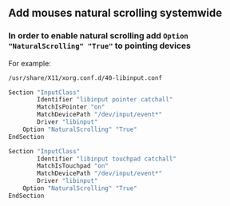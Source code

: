 ## Add mouses natural scrolling systemwide

### In order to enable natural scrolling add **```Option "NaturalScrolling" "True"```** to pointing devices

For example:

```bash
/usr/share/X11/xorg.conf.d/40-libinput.conf
```

```bash
Section "InputClass"
        Identifier "libinput pointer catchall"
        MatchIsPointer "on"
        MatchDevicePath "/dev/input/event*"
        Driver "libinput"
	Option "NaturalScrolling" "True"
EndSection

Section "InputClass"
        Identifier "libinput touchpad catchall"
        MatchIsTouchpad "on"
        MatchDevicePath "/dev/input/event*"
        Driver "libinput"
	Option "NaturalScrolling" "True"
EndSection
```